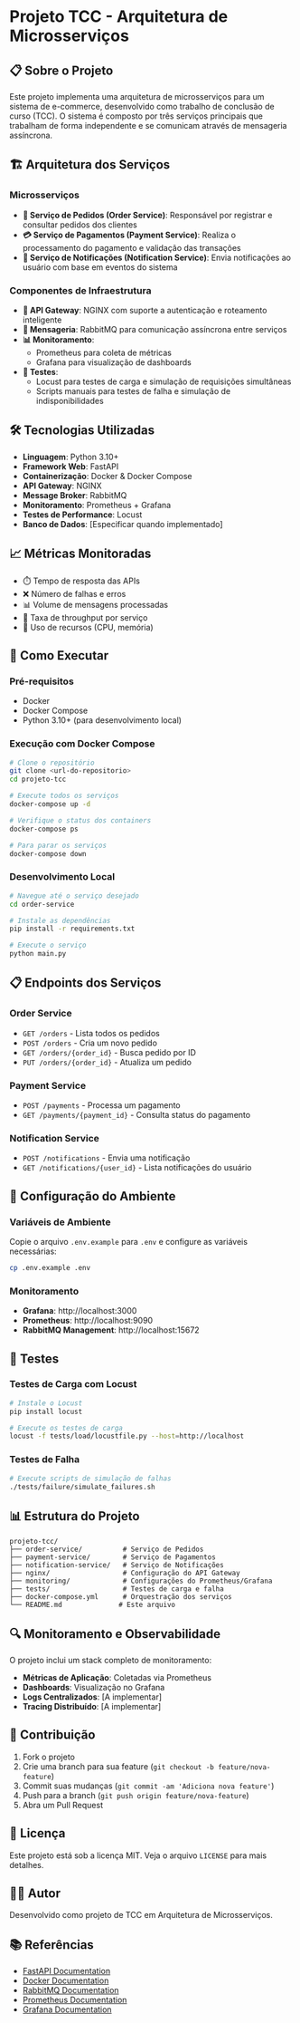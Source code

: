 # Projeto TCC - Arquitetura de Microsserviços

## 📋 Sobre o Projeto

Este projeto implementa uma arquitetura de microsserviços para um sistema de e-commerce, desenvolvido como trabalho de conclusão de curso (TCC). O sistema é composto por três serviços principais que trabalham de forma independente e se comunicam através de mensageria assíncrona.

## 🏗️ Arquitetura dos Serviços

### Microsserviços

- **🛒 Serviço de Pedidos (Order Service)**: Responsável por registrar e consultar pedidos dos clientes
- **💳 Serviço de Pagamentos (Payment Service)**: Realiza o processamento do pagamento e validação das transações
- **📧 Serviço de Notificações (Notification Service)**: Envia notificações ao usuário com base em eventos do sistema

### Componentes de Infraestrutura

- **🚪 API Gateway**: NGINX com suporte a autenticação e roteamento inteligente
- **📨 Mensageria**: RabbitMQ para comunicação assíncrona entre serviços
- **📊 Monitoramento**: 
  - Prometheus para coleta de métricas
  - Grafana para visualização de dashboards
- **🧪 Testes**:
  - Locust para testes de carga e simulação de requisições simultâneas
  - Scripts manuais para testes de falha e simulação de indisponibilidades

## 🛠️ Tecnologias Utilizadas

- **Linguagem**: Python 3.10+
- **Framework Web**: FastAPI
- **Containerização**: Docker & Docker Compose
- **API Gateway**: NGINX
- **Message Broker**: RabbitMQ
- **Monitoramento**: Prometheus + Grafana
- **Testes de Performance**: Locust
- **Banco de Dados**: [Especificar quando implementado]

## 📈 Métricas Monitoradas

- ⏱️ Tempo de resposta das APIs
- ❌ Número de falhas e erros
- 📊 Volume de mensagens processadas
- 🔄 Taxa de throughput por serviço
- 💾 Uso de recursos (CPU, memória)

## 🚀 Como Executar

### Pré-requisitos

- Docker
- Docker Compose
- Python 3.10+ (para desenvolvimento local)

### Execução com Docker Compose

```bash
# Clone o repositório
git clone <url-do-repositorio>
cd projeto-tcc

# Execute todos os serviços
docker-compose up -d

# Verifique o status dos containers
docker-compose ps

# Para parar os serviços
docker-compose down
```

### Desenvolvimento Local

```bash
# Navegue até o serviço desejado
cd order-service

# Instale as dependências
pip install -r requirements.txt

# Execute o serviço
python main.py
```

## 📋 Endpoints dos Serviços

### Order Service
- `GET /orders` - Lista todos os pedidos
- `POST /orders` - Cria um novo pedido
- `GET /orders/{order_id}` - Busca pedido por ID
- `PUT /orders/{order_id}` - Atualiza um pedido

### Payment Service
- `POST /payments` - Processa um pagamento
- `GET /payments/{payment_id}` - Consulta status do pagamento

### Notification Service
- `POST /notifications` - Envia uma notificação
- `GET /notifications/{user_id}` - Lista notificações do usuário

## 🔧 Configuração do Ambiente

### Variáveis de Ambiente

Copie o arquivo `.env.example` para `.env` e configure as variáveis necessárias:

```bash
cp .env.example .env
```

### Monitoramento

- **Grafana**: http://localhost:3000
- **Prometheus**: http://localhost:9090
- **RabbitMQ Management**: http://localhost:15672

## 🧪 Testes

### Testes de Carga com Locust

```bash
# Instale o Locust
pip install locust

# Execute os testes de carga
locust -f tests/load/locustfile.py --host=http://localhost
```

### Testes de Falha

```bash
# Execute scripts de simulação de falhas
./tests/failure/simulate_failures.sh
```

## 📊 Estrutura do Projeto

```
projeto-tcc/
├── order-service/          # Serviço de Pedidos
├── payment-service/        # Serviço de Pagamentos
├── notification-service/   # Serviço de Notificações
├── nginx/                  # Configuração do API Gateway
├── monitoring/             # Configurações do Prometheus/Grafana
├── tests/                  # Testes de carga e falha
├── docker-compose.yml      # Orquestração dos serviços
└── README.md              # Este arquivo
```

## 🔍 Monitoramento e Observabilidade

O projeto inclui um stack completo de monitoramento:

- **Métricas de Aplicação**: Coletadas via Prometheus
- **Dashboards**: Visualização no Grafana
- **Logs Centralizados**: [A implementar]
- **Tracing Distribuído**: [A implementar]

## 🤝 Contribuição

1. Fork o projeto
2. Crie uma branch para sua feature (`git checkout -b feature/nova-feature`)
3. Commit suas mudanças (`git commit -am 'Adiciona nova feature'`)
4. Push para a branch (`git push origin feature/nova-feature`)
5. Abra um Pull Request

## 📝 Licença

Este projeto está sob a licença MIT. Veja o arquivo `LICENSE` para mais detalhes.

## 👨‍💻 Autor

Desenvolvido como projeto de TCC em Arquitetura de Microsserviços.

## 📚 Referências

- [FastAPI Documentation](https://fastapi.tiangolo.com/)
- [Docker Documentation](https://docs.docker.com/)
- [RabbitMQ Documentation](https://www.rabbitmq.com/documentation.html)
- [Prometheus Documentation](https://prometheus.io/docs/)
- [Grafana Documentation](https://grafana.com/docs/)